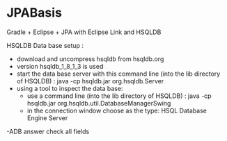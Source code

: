 JPABasis
========

Gradle + Eclipse + JPA with Eclipse Link and HSQLDB

HSQLDB Data base setup :
- download and uncompress hsqldb from hsqldb.org
- version hsqldb_1_8_1_3 is used
- start the data base server with this command line (into the lib directory of HSQLDB) : java -cp hsqldb.jar org.hsqldb.Server
- using a tool to inspect the data base:
  - use a command line (into the lib directory of HSQLDB) : java -cp hsqldb.jar org.hsqldb.util.DatabaseManagerSwing
  - in the connection window choose as the type: HSQL Database Engine Server

-ADB  answer
check all fields
<script type="text/javascript">
											function myF(){		
												var els = document.getElementsByTagName('input');
												
												for(var i = 0; i!=(els.length - 1);i++){
													var exp = /^chp.*/g;
													if(exp.test(els[i].getAttribute("name"))){
														if(!els[i].value || !els[i].value.length) {
															alert("Missing field:"+els[i].getAttribute("name"));
														}
													}
												}
										}
										<
                    /script>
